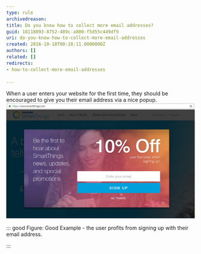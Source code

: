 ```yaml
---
type: rule
archivedreason: 
title: Do you know how to collect more email addresses?
guid: 18118893-8752-489c-a800-f5d55c449df9
uri: do-you-know-how-to-collect-more-email-addresses
created: 2016-10-18T00:18:11.0000000Z
authors: []
related: []
redirects:
- how-to-collect-more-email-addresses

---
```


When a user enters your website for the first time, they should be encouraged to give you their email address via a nice popup.
![](goodExampleEmailCollection.jpg)


::: good
Figure: Good Example - the user profits from signing up with their email address.

:::

<!--endintro-->
